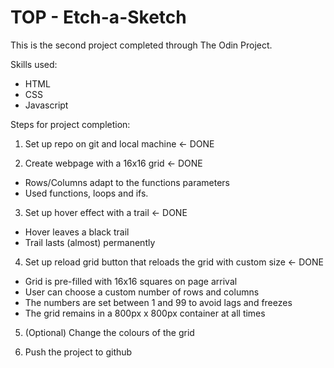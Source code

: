 # TOP - Etch-a-Sketch

This is the second project completed through The Odin Project.

Skills used:
- HTML
- CSS
- Javascript

 Steps for project completion:

 1. Set up repo on git and local machine <- DONE

 2. Create webpage with a 16x16 grid <- DONE
- Rows/Columns adapt to the functions parameters
- Used functions, loops and ifs.

 3. Set up hover effect with a trail <- DONE
- Hover leaves a black trail
- Trail lasts (almost) permanently

 4. Set up reload grid button that reloads the grid with custom size <- DONE
- Grid is pre-filled with 16x16 squares on page arrival
- User can choose a custom number of rows and columns
- The numbers are set between 1 and 99 to avoid lags and freezes
- The grid remains in a 800px x 800px container at all times
 5. (Optional) Change the colours of the grid

 6. Push the project to github